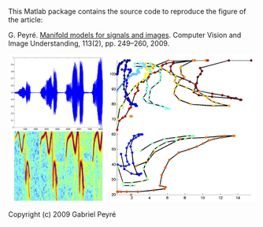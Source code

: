 This Matlab package contains the source code to reproduce the figure of the article:

G. Peyré. [Manifold models for signals and images](https://hal.archives-ouvertes.fr/hal-00359729/). Computer Vision and Image Understanding, 113(2), pp. 249–260, 2009.


![Audio signal manifold](img/sound.png)


Copyright (c) 2009 Gabriel Peyré
